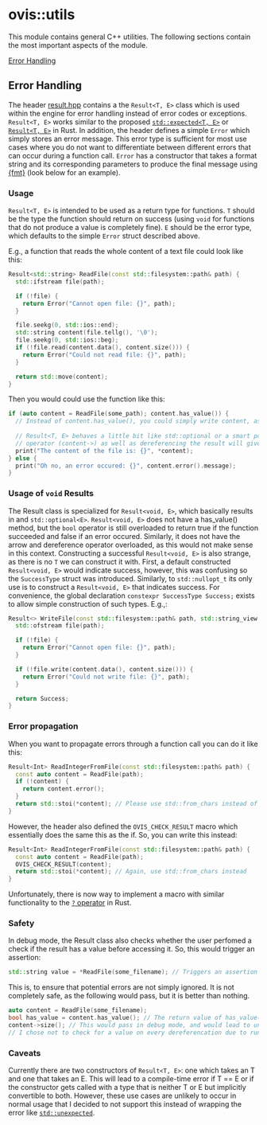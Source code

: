 # ovis::utils
This module contains general C++ utilities.
The following sections contain the most important aspects of the module.

[Error Handling](#error-handling)

## Error Handling
The header [result.hpp](utils/include/ovis/utils/result.hpp) contains a the `Result<T, E>` class which is used within the engine for error handling instead of error codes or exceptions.
`Result<T, E>` works similar to the proposed [`std::expected<T, E>`](https://en.cppreference.com/w/cpp/utility/expected) or [`Result<T, E>`](https://doc.rust-lang.org/std/result/) in Rust.
In addition, the header defines a simple `Error` which simply stores an error message.
This error type is sufficient for most use cases where you do not want to differentiate between different errors that can occur during a function call.
`Error` has a constructor that takes a format string and its corresponding parameters to produce the final message using [{fmt}](https://github.com/fmtlib/fmt) (look below for an example).

### Usage
`Result<T, E>` is intended to be used as a return type for functions.
`T` should be the type the function should return on success (using `void` for functions that do not produce a value is completely fine).
`E` should be the error type, which defaults to the simple `Error` struct described above.

E.g., a function that reads the whole content of a text file could look like this:
```C++
Result<std::string> ReadFile(const std::filesystem::path& path) {
  std::ifstream file(path);

  if (!file) {
    return Error("Cannot open file: {}", path);
  }

  file.seekg(0, std::ios::end);
  std::string content(file.tellg(), '\0');
  file.seekg(0, std::ios::beg);
  if (!file.read(content.data(), content.size())) {
    return Error("Could not read file: {}", path);
  }

  return std::move(content);
}
```
Then you would could use the function like this:
```C++
if (auto content = ReadFile(some_path); content.has_value()) {
  // Instead of content.has_value(), you could simply write content, as the bool operator is overloaded
  
  // Result<T, E> behaves a little bit like std::optional or a smart pointer in the sense that the arrow
  // operator (content->) as well as dereferencing the result will give access to the underlying T.
  print("The content of the file is: {}", *content);
} else {
  print("Oh no, an error occured: {}", content.error().message);
}
```

### Usage of `void` Results
The Result class is specialized for `Result<void, E>`, which basically results in and `std::optional<E>`.
`Result<void, E>` does not have a has_value() method, but the `bool` operator is still overloaded to return true if the function succeeded and false if an error occured.
Similarly, it does not have the arrow and dereference operator overloaded, as this would not make sense in this context.
Constructing a successful `Result<void, E>` is also strange, as there is no `T` we can construct it with.
First, a default constructed `Result<void, E>` would indicate success, however, this was confusing so the `SuccessType` struct was introduced.
Similarly, to `std::nullopt_t` its only use is to construct a `Result<void, E>` that indicates success.
For convenience, the global declaration `constexpr SuccessType Success;` exists to allow simple construction of such types.
E.g.,:
```C++
Result<> WriteFile(const std::filesystem::path& path, std::string_view content) {
  std::ofstream file(path);

  if (!file) {
    return Error("Cannot open file: {}", path);
  }

  if (!file.write(content.data(), content.size())) {
    return Error("Could not write file: {}", path);
  }

  return Success;
}
```

### Error propagation
When you want to propagate errors through a function call you can do it like this:
```C++
Result<Int> ReadIntegerFromFile(const std::filesystem::path& path) {
  const auto content = ReadFile(path);
  if (!content) {
    return content.error();
  }
  return std::stoi(*content); // Please use std::from_chars instead of stoi in real code!
}
```
However, the header also defined the `OVIS_CHECK_RESULT` macro which essentially does the same this as the if.
So, you can write this instead:
```C++
Result<Int> ReadIntegerFromFile(const std::filesystem::path& path) {
  const auto content = ReadFile(path);
  OVIS_CHECK_RESULT(content);
  return std::stoi(*content); // Again, use std::from_chars instead
}
```
Unfortunately, there is now way to implement a macro with similar functionality to the [`?` operator](https://doc.rust-lang.org/rust-by-example/std/result/question_mark.html) in Rust.

### Safety
In debug mode, the Result class also checks whether the user perfomed a check if the result has a value before accessing it.
So, this would trigger an assertion:
```C++
std::string value = *ReadFile(some_filename); // Triggers an assertion in debug mode, even if the result contains a value
```
This is, to ensure that potential errors are not simply ignored.
It is not completely safe, as the following would pass, but it is better than nothing.
```C++
auto content = ReadFile(some_filename);
bool has_value = content.has_value(); // The return value of has_value() needs to be used as it is flagged with [[nodiscard]]
content->size(); // This would pass in debug mode, and would lead to undefined behaviour when content actually contains an error.
// I chose not to check for a value on every dereferencation due to runtime overhead (same as std::optional, ...).
```

### Caveats
Currently there are two constructors of `Result<T, E>`: one which takes an T and one that takes an E.
This will lead to a compile-time error if T == E or if the constructor gets called with a type that is neither T or E but implicitly convertible to both.
However, these use cases are unlikely to occur in normal usage that I decided to not support this instead of wrapping the error like [`std::unexpected`](https://en.cppreference.com/w/cpp/utility/expected/unexpected).
